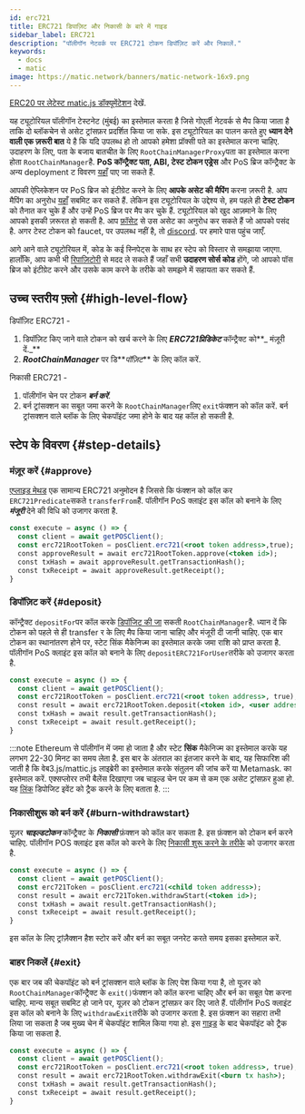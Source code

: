 ```yaml
---
id: erc721
title: ERC721 डिपाज़िट और निकासी के बारे में गाइड
sidebar_label: ERC721
description: "पॉलीगॉन नेटवर्क पर ERC721 टोकन डिपॉज़िट करें और निकालें."
keywords:
  - docs
  - matic
image: https://matic.network/banners/matic-network-16x9.png
---
```


[ERC20 पर लेटेस्ट matic.js डॉक्यूमेंटेशन](https://maticnetwork.github.io/matic.js/docs/pos/erc721/) देखें.

यह ट्यूटोरियल पॉलीगॉन टेस्टनेट (मुंबई) का इस्तेमाल करता है जिसे गोएर्ली नेटवर्क से मैप किया जाता है ताकि दो ब्लॉकचेन से असेट ट्रांसफ़र प्रदर्शित किया जा सके. इस ट्यूटोरियल का पालन करते हुए **ध्यान देने वाली एक ज़रूरी बात** ये है कि यदि उपलब्ध हो तो आपको हमेशा प्रॉक्सी पते का इस्तेमाल करना चाहिए. उदाहरण के लिए, पता के बजाय बातचीत के लिए `RootChainManagerProxy`पता का इस्तेमाल करना होता `RootChainManager`है. **PoS कॉन्ट्रैक्ट पता, ABI, टेस्ट टोकन एड्रेस** और PoS ब्रिज कॉन्ट्रैक्ट के अन्य deployment ट विवरण [यहाँ](/docs/develop/ethereum-polygon/pos/deployment) पाए जा सकते हैं.

आपकी ऐप्लिकेशन पर PoS ब्रिज को इंटीग्रेट करने के लिए **आपके असेट की मैपिंग** करना ज़रूरी है. आप मैपिंग का अनुरोध [यहाँ](/docs/develop/ethereum-polygon/submit-mapping-request) सबमिट कर सकते हैं. लेकिन इस ट्यूटोरियल के उद्देश्य से, हम पहले ही **टेस्ट टोकन** को तैनात कर चुके हैं और उन्हें PoS ब्रिज पर मैप कर चुके हैं. ट्यूटोरियल को खुद आज़माने के लिए आपको इसकी ज़रूरत हो सकती है. आप [फ़ॉसेट](https://faucet.polygon.technology/) से उस असेट का अनुरोध कर सकते हैं जो आपको पसंद है. अगर टेस्ट टोकन को faucet, पर उपलब्ध नहीं है, तो [discord](https://discord.com/invite/0xPolygon). पर हमारे पास पहुंच जाएँ.

आगे आने वाले ट्यूटोरियल में, कोड के कई स्निपेट्स के साथ हर स्टेप को विस्तार से समझाया जाएगा. हालाँकि, आप कभी भी [रिपाज़िटोरी](https://github.com/maticnetwork/matic.js/tree/v2.0.2/examples/POS-client) से मदद ले सकते हैं जहाँ सभी **उदाहरण सोर्स कोड** होंगे, जो आपको पॉस ब्रिज को इंटीग्रेट करने और उसके काम करने के तरीके को समझने में सहायता कर सकते हैं.

## उच्च स्तरीय फ़्लो {#high-level-flow}

डिपॉज़िट ERC721 -

1. डिपॉज़िट किए जाने वाले टोकन को खर्च करने के लिए **_ERC721प्रिडिकेट_** कॉन्ट्रैक्ट को**_ मंज़ूरी दें._**
2. **_RootChainManager_** पर डि**_पॉज़िट_** के लिए कॉल करें.

निकासी ERC721 -

1. पॉलीगॉन चेन पर टोकन **_बर्न करें_**.
2. बर्न ट्रांसक्शन का सबूत जमा करने के `RootChainManager`लिए `exit`फंक्शन को कॉल करें. बर्न ट्रांसक्शन वाले ब्लॉक के लिए चेकपॉइंट जमा होने के बाद यह कॉल हो सकती है.

## स्टेप के विवरण {#step-details}
### मंज़ूर करें {#approve}

[एप्लाइड मेथड](https://maticnetwork.github.io/matic.js/docs/pos/erc721/approve/) एक सामान्य ERC721 अनुमोदन है जिससे कि फंक्शन को कॉल कर `ERC721Predicate`सकते `transferFrom`हैं. पॉलीगॉन PoS क्लाइंट इस कॉल को बनाने के लिए **_मंजूरी_** देने की विधि को उजागर करता है.

```jsx
const execute = async () => {
  const client = await getPOSClient();
  const erc721RootToken = posClient.erc721(<root token address>,true);
  const approveResult = await erc721RootToken.approve(<token id>);
  const txHash = await approveResult.getTransactionHash();
  const txReceipt = await approveResult.getReceipt();
}
 ```

### डिपॉज़िट करें {#deposit}

कॉन्ट्रैक्ट `depositFor`पर कॉल करके [डिपॉजिट की जा](https://maticnetwork.github.io/matic.js/docs/pos/erc721/deposit/) सकती `RootChainManager`है. ध्यान दें कि टोकन को पहले से ही transfer र के लिए मैप किया जाना चाहिए और मंजूरी दी जानी चाहिए. एक बार टोकन का स्थानांतरण होने पर, स्टेट सिंक मैकेनिज्म का इस्तेमाल करके जमा राशि को प्राप्त करता है. पॉलीगॉन PoS क्लाइंट इस कॉल को बनाने के लिए `depositERC721ForUser`तरीके को उजागर करता है.

```jsx
const execute = async () => {
  const client = await getPOSClient();
  const erc721RootToken = posClient.erc721(<root token address>, true);
  const result = await erc721RootToken.deposit(<token id>, <user address>);
  const txHash = await result.getTransactionHash();
  const txReceipt = await result.getReceipt();
}
```

:::note
Ethereum से पॉलीगॉन में जमा हो जाता है और स्टेट **सिंक** मैकेनिज्म का इस्तेमाल करके यह लगभग 22-30 मिनट का समय लेता है. इस बार के अंतराल का इंतजार करने के बाद, यह सिफारिश की जाती है कि वेब3.js/mattic.js लाइब्रेरी का इस्तेमाल करके संतुलन की जांच करें या Metamask. का इस्तेमाल करें. एक्सप्लोरर तभी बैलेंस दिखाएगा जब चाइल्ड चेन पर कम से कम एक असेट ट्रांसफ़र हुआ हो. यह [<ins>लिंक</ins>](docs/develop/ethereum-polygon/pos/deposit-withdraw-event-pos/) डिपोजिट इवेंट को ट्रैक करने के लिए बताता है.
:::

### निकासीशुरू को बर्न करें {#burn-withdrawstart}

यूज़र **_चाइल्डटोकन_** कॉन्ट्रैक्ट के **_निकासी_** फ़ंक्शन को कॉल कर सकता है. इस फ़ंक्शन को टोकन बर्न करने चाहिए. पॉलीगॉन POS क्लाइंट इस कॉल को करने के लिए [निकासी शुरू करने के तरीके](https://maticnetwork.github.io/matic.js/docs/pos/erc721/withdraw-start/) को उजागर करता है.

```jsx
const execute = async () => {
  const client = await getPOSClient();
  const erc721Token = posClient.erc721(<child token address>);
  const result = await erc721Token.withdrawStart(<token id>);
  const txHash = await result.getTransactionHash();
  const txReceipt = await result.getReceipt();
}
```

इस कॉल के लिए ट्रांज़ैक्शन हैश स्टोर करें और बर्न का सबूत जनरेट करते समय इसका इस्तेमाल करें.

### बाहर निकलें {#exit}

एक बार जब की चेकपॉइंट को बर्न ट्रांसक्शन वाले ब्लॉक के लिए पेश किया गया है, तो यूजर को `RootChainManager`कॉन्ट्रैक्ट के `exit()`फंक्शन को कॉल करना चाहिए और बर्न का सबूत पेश करना चाहिए. मान्य सबूत सबमिट हो जाने पर, यूज़र को टोकन ट्रांसफ़र कर दिए जाते हैं. पॉलीगॉन PoS क्लाइंट इस कॉल को बनाने के लिए `withdrawExit`तरीके को उजागर करता है. इस फ़ंक्शन का सहारा तभी लिया जा सकता है जब मुख्य चेन में चेकपॉइंट शामिल किया गया हो. इस [गाइड](/docs/develop/ethereum-polygon/pos/deposit-withdraw-event-pos.md#checkpoint-events) के बाद चेकपॉइंट को ट्रैक किया जा सकता है.

```jsx
const execute = async () => {
  const client = await getPOSClient();
  const erc721RootToken = posClient.erc721(<root token address>, true);
  const result = await erc721RootToken.withdrawExit(<burn tx hash>);
  const txHash = await result.getTransactionHash();
  const txReceipt = await result.getReceipt();
}
```
